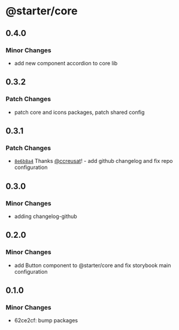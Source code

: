 # @starter/core

## 0.4.0

### Minor Changes

- add new component accordion to core lib

## 0.3.2

### Patch Changes

- patch core and icons packages, patch shared config

## 0.3.1

### Patch Changes

- [`8e6b8a4`](https://github.com/ccreusat/starter-monorepo-turborepo-vite/commit/8e6b8a453a3fcab269c52464a321d949d177bf4d) Thanks [@ccreusat](https://github.com/ccreusat)! - add github changelog and fix repo configuration

## 0.3.0

### Minor Changes

- adding changelog-github

## 0.2.0

### Minor Changes

- add Button component to @starter/core and fix storybook main configuration

## 0.1.0

### Minor Changes

- 62ce2cf: bump packages

